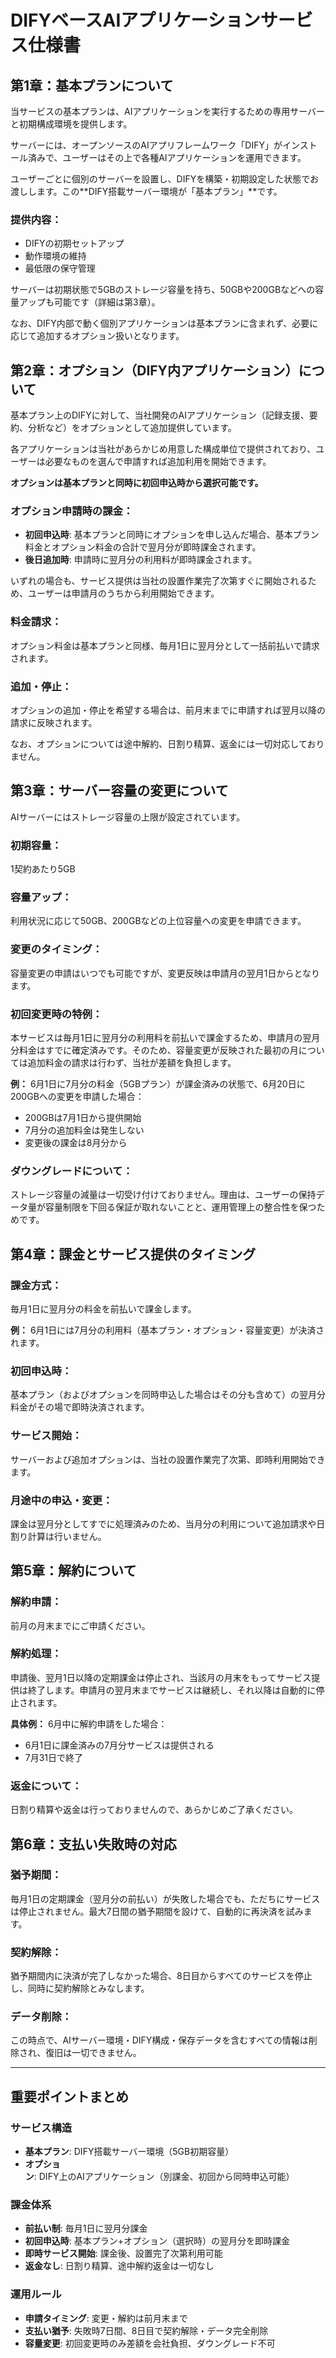 # DIFYベースAIアプリケーションサービス仕様書

## 第1章：基本プランについて

当サービスの基本プランは、AIアプリケーションを実行するための専用サーバーと初期構成環境を提供します。

サーバーには、オープンソースのAIアプリフレームワーク「DIFY」がインストール済みで、ユーザーはその上で各種AIアプリケーションを運用できます。

ユーザーごとに個別のサーバーを設置し、DIFYを構築・初期設定した状態でお渡しします。この**DIFY搭載サーバー環境が「基本プラン」**です。

### 提供内容：
- DIFYの初期セットアップ
- 動作環境の維持
- 最低限の保守管理

サーバーは初期状態で5GBのストレージ容量を持ち、50GBや200GBなどへの容量アップも可能です（詳細は第3章）。

なお、DIFY内部で動く個別アプリケーションは基本プランに含まれず、必要に応じて追加するオプション扱いとなります。

## 第2章：オプション（DIFY内アプリケーション）について

基本プラン上のDIFYに対して、当社開発のAIアプリケーション（記録支援、要約、分析など）をオプションとして追加提供しています。

各アプリケーションは当社があらかじめ用意した構成単位で提供されており、ユーザーは必要なものを選んで申請すれば追加利用を開始できます。

**オプションは基本プランと同時に初回申込時から選択可能です。**

### オプション申請時の課金：
- **初回申込時**: 基本プランと同時にオプションを申し込んだ場合、基本プラン料金とオプション料金の合計で翌月分が即時課金されます。
- **後日追加時**: 申請時に翌月分の利用料が即時課金されます。

いずれの場合も、サービス提供は当社の設置作業完了次第すぐに開始されるため、ユーザーは申請月のうちから利用開始できます。

### 料金請求：
オプション料金は基本プランと同様、毎月1日に翌月分として一括前払いで請求されます。

### 追加・停止：
オプションの追加・停止を希望する場合は、前月末までに申請すれば翌月以降の請求に反映されます。

なお、オプションについては途中解約、日割り精算、返金には一切対応しておりません。

## 第3章：サーバー容量の変更について

AIサーバーにはストレージ容量の上限が設定されています。

### 初期容量：
1契約あたり5GB

### 容量アップ：
利用状況に応じて50GB、200GBなどの上位容量への変更を申請できます。

### 変更のタイミング：
容量変更の申請はいつでも可能ですが、変更反映は申請月の翌月1日からとなります。

### 初回変更時の特例：
本サービスは毎月1日に翌月分の利用料を前払いで課金するため、申請月の翌月分料金はすでに確定済みです。そのため、容量変更が反映された最初の月については追加料金の請求は行わず、当社が差額を負担します。

**例：** 6月1日に7月分の料金（5GBプラン）が課金済みの状態で、6月20日に200GBへの変更を申請した場合：
- 200GBは7月1日から提供開始
- 7月分の追加料金は発生しない
- 変更後の課金は8月分から

### ダウングレードについて：
ストレージ容量の減量は一切受け付けておりません。理由は、ユーザーの保持データ量が容量制限を下回る保証が取れないことと、運用管理上の整合性を保つためです。

## 第4章：課金とサービス提供のタイミング

### 課金方式：
毎月1日に翌月分の料金を前払いで課金します。

**例：** 6月1日には7月分の利用料（基本プラン・オプション・容量変更）が決済されます。

### 初回申込時：
基本プラン（およびオプションを同時申込した場合はその分も含めて）の翌月分料金がその場で即時決済されます。

### サービス開始：
サーバーおよび追加オプションは、当社の設置作業完了次第、即時利用開始できます。

### 月途中の申込・変更：
課金は翌月分としてすでに処理済みのため、当月分の利用について追加請求や日割り計算は行いません。

## 第5章：解約について

### 解約申請：
前月の月末までにご申請ください。

### 解約処理：
申請後、翌月1日以降の定期課金は停止され、当該月の月末をもってサービス提供は終了します。申請月の翌月末までサービスは継続し、それ以降は自動的に停止されます。

**具体例：** 6月中に解約申請をした場合：
- 6月1日に課金済みの7月分サービスは提供される
- 7月31日で終了

### 返金について：
日割り精算や返金は行っておりませんので、あらかじめご了承ください。

## 第6章：支払い失敗時の対応

### 猶予期間：
毎月1日の定期課金（翌月分の前払い）が失敗した場合でも、ただちにサービスは停止されません。最大7日間の猶予期間を設けて、自動的に再決済を試みます。

### 契約解除：
猶予期間内に決済が完了しなかった場合、8日目からすべてのサービスを停止し、同時に契約解除とみなします。

### データ削除：
この時点で、AIサーバー環境・DIFY構成・保存データを含むすべての情報は削除され、復旧は一切できません。

---

## 重要ポイントまとめ

### サービス構造
- **基本プラン**: DIFY搭載サーバー環境（5GB初期容量）
- **オプション**: DIFY上のAIアプリケーション（別課金、初回から同時申込可能）

### 課金体系
- **前払い制**: 毎月1日に翌月分課金
- **初回申込時**: 基本プラン+オプション（選択時）の翌月分を即時課金
- **即時サービス開始**: 課金後、設置完了次第利用可能
- **返金なし**: 日割り精算、途中解約返金は一切なし

### 運用ルール
- **申請タイミング**: 変更・解約は前月末まで
- **支払い猶予**: 失敗時7日間、8日目で契約解除・データ完全削除
- **容量変更**: 初回変更時のみ差額を会社負担、ダウングレード不可 